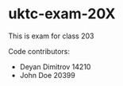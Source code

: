 # uktc-exam-20X

This is exam for class 203

Code contributors:
- Deyan Dimitrov 14210
- John Doe 20399

